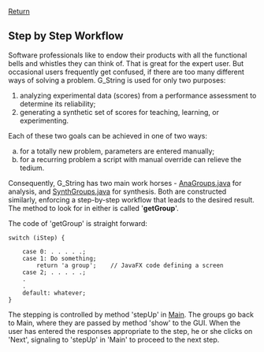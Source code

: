 [Return](Function.md)

## Step by Step Workflow ##
Software professionals like to endow their products with all the functional bells and whistles they can think of. That is great for the expert user. But occasional users frequently get confused, if there are too many different ways of solving a problem. G_String is used for only two purposes: 

<ol type="1">
  <li>analyzing experimental data (scores) from a performance assessment to determine its reliability; </li>
  <li>generating a synthetic set of scores for teaching, learning, or experimenting. </li>
</ol>

Each of these two goals can be achieved in one of two ways:

<ol type="a">
  <li>for a totally new problem, parameters are entered manually;</li>
  <li>for a recurring problem a script with manual override can relieve the tedium.</li>
</ol>

Consequently, G_String has two main work horses - [AnaGroups.java](../../../blob/main/workbench/GS_L/src/steps/AnaGroups.java) for analysis, and [SynthGroups.java](../../../blob/main/workbench/GS_L/src/steps/SynthGroups.java) for synthesis. Both are constructed similarly, enforcing a step-by-step workflow that leads to the desired result. The method to look for in either is called '**getGroup**'.

The code of 'getGroup' is straight forward:
```
switch (iStep) {

	case 0: . . . . .;
	case 1: Do something;
		return 'a group';    // JavaFX code defining a screen
	case 2; . . . . .;
	.
	.
	default: whatever;
}
```

The stepping is controlled by method 'stepUp' in [Main](../../../blob/main/workbench/GS_L/src/application/Main.java). The groups go back to Main, where they are passed by method 'show' to the GUI. When the user has entered the responses appropriate to the step, he or she clicks on 'Next', signaling to 'stepUp' in 'Main' to proceed to the next step.

